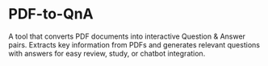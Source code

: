 # PDF-to-QnA
A tool that converts PDF documents into interactive Question &amp; Answer pairs. Extracts key information from PDFs and generates relevant questions with answers for easy review, study, or chatbot integration.
